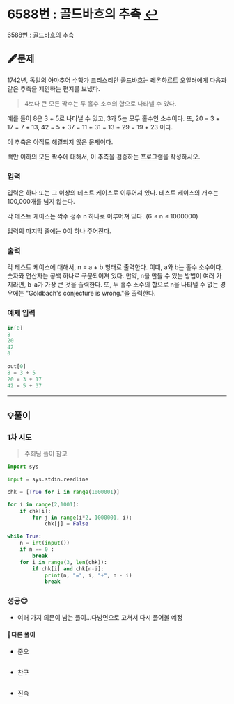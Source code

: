# 6588번 : 골드바흐의 추측 [↩](../../acmicpc)

[6588번 : 골드바흐의 추측](https://www.acmicpc.net/problem/6588)

## 🖋️문제

1742년, 독일의 아마추어 수학가 크리스티안 골드바흐는 레온하르트 오일러에게 다음과 같은 추측을 제안하는 편지를 보냈다.

> 4보다 큰 모든 짝수는 두 홀수 소수의 합으로 나타낼 수 있다.

예를 들어 8은 3 + 5로 나타낼 수 있고, 3과 5는 모두 홀수인 소수이다. 또, 20 = 3 + 17 = 7 + 13, 42 = 5 + 37 = 11 + 31 = 13 + 29 = 19 + 23 이다.

이 추측은 아직도 해결되지 않은 문제이다.

백만 이하의 모든 짝수에 대해서, 이 추측을 검증하는 프로그램을 작성하시오.

### 입력

입력은 하나 또는 그 이상의 테스트 케이스로 이루어져 있다. 테스트 케이스의 개수는 100,000개를 넘지 않는다.

각 테스트 케이스는 짝수 정수 n 하나로 이루어져 있다. (6 ≤ n ≤ 1000000)

입력의 마지막 줄에는 0이 하나 주어진다.

### 출력

각 테스트 케이스에 대해서, n = a + b 형태로 출력한다. 이때, a와 b는 홀수 소수이다. 숫자와 연산자는 공백 하나로 구분되어져 있다. 만약, n을 만들 수 있는 방법이 여러 가지라면, b-a가 가장 큰 것을 출력한다. 또, 두 홀수 소수의 합으로 n을 나타낼 수 없는 경우에는 "Goldbach's conjecture is wrong."을 출력한다.

### 예제 입력

```python
in[0]
8
20
42
0

out[0]
8 = 3 + 5
20 = 3 + 17
42 = 5 + 37
```

---

## 💡풀이

### 1차 시도
> 주희님 풀이 참고
```python
import sys

input = sys.stdin.readline

chk = [True for i in range(1000001)]

for i in range(2,1001):
    if chk[i]:
        for j in range(i*2, 1000001, i):
            chk[j] = False

while True:
    n = int(input())
    if n == 0 :
        break
    for i in range(3, len(chk)):
        if chk[i] and chk[n-i]:
            print(n, "=", i, "+", n - i)
            break
```

###  성공😊

* 여러 가지 의문이 남는 풀이...다방면으로 고쳐서 다시 풀어볼 예정

#### 🤝다른 풀이

* 준오


```python

```

* 찬구

```java

```

* 진숙

```java

```

